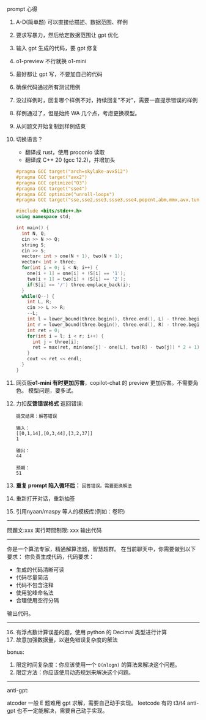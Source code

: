 prompt 心得

1. A-D(简单题) 可以直接给描述、数据范围、样例
2. 要求写暴力，然后给定数据范围让 gpt 优化
3. 输入 gpt 生成的代码，要 gpt 修复
4. o1-preview 不行就换 o1-mini
5. 最好都让 gpt 写，不要加自己的代码
6. 确保代码通过所有测试用例
7. 没过样例时，回复哪个样例不对，持续回复"不对"，需要一直提示错误的样例
8. 样例通过了，但是始终 WA 几个点，考虑更换模型。
9. 从问题文开始复制到样例结束
10. 切换语言？

    - 翻译成 rust，使用 proconio 读取
    - 翻译成 C++ 20 (gcc 12.2)，并增加头

    ```CPP
    #pragma GCC target("arch=skylake-avx512")
    #pragma GCC target("avx2")
    #pragma GCC optimize("O3")
    #pragma GCC target("sse4")
    #pragma GCC optimize("unroll-loops")
    #pragma GCC target("sse,sse2,sse3,ssse3,sse4,popcnt,abm,mmx,avx,tune=native")

    #include <bits/stdc++.h>
    using namespace std;

    int main() {
      int N, Q;
      cin >> N >> Q;
      string S;
      cin >> S;
      vector< int > one(N + 1), two(N + 1);
      vector< int > three;
      for(int i = 0; i < N; i++) {
        one[i + 1] = one[i] + (S[i] == '1');
        two[i + 1] = two[i] + (S[i] == '2');
        if(S[i] == '/') three.emplace_back(i);
      }
      while(Q--) {
        int L, R;
        cin >> L >> R;
        --L;
        int l = lower_bound(three.begin(), three.end(), L) - three.begin();
        int r = lower_bound(three.begin(), three.end(), R) - three.begin();
        int ret = 0;
        for(int i = l; i < r; i++) {
          int j = three[i];
          ret = max(ret, min(one[j] - one[L], two[R] - two[j]) * 2 + 1);
        }
        cout << ret << endl;
      }
    }
    ```

11. 网页版**o1-mini 有时更加厉害**，copilot-chat 的 preview 更加厉害。不需要角色。
    模型问题，要多试。
12. 力扣**反馈错误格式**
    返回错误:

    ```
    提交结果：解答错误

    输入：
    [[0,1,14],[0,3,44],[3,2,37]]
    1

    输出：
    44

    预期：
    51
    ```

13. **重复 prompt 陷入循环后：**
    `回答错误。需要更换解法`

14. 重新打开对话，重新抽签
15. 引用nyaan/maspy 等人的模板库(例如：卷积)

---

問題文:xxx
実行時間制限: xxx
输出代码

---

你是一个算法专家，精通解算法题，智慧超群。
在当前聊天中，你需要做到以下要求：
你负责生成代码，代码要求：

- 生成的代码清晰可读
- 代码尽量简洁
- 代码不包含注释
- 使用驼峰命名法
- 合理使用空行分隔

输出代码。

---

16. 有浮点数计算误差的题，使用 python 的 Decimal 类型进行计算
17. 故意加强数据量，以避免错误复杂度的解法

bonus:

1. 限定时间复杂度：你应该使用一个 `O(nlogn)` 的算法来解决这个问题。
2. 限定方法：你应该使用动态规划来解决这个问题。

---

anti-gpt:

atcoder 一般 E 题难用 gpt 求解，需要自己动手实现。
leetcode 有的 t3/t4 anti-gpt 也不一定能解决，需要自己动手实现。
